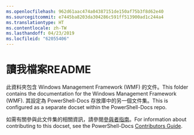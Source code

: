 ```yaml
---
ms.openlocfilehash: 962d61aac474a04387151de150af75b3f8d62e40
ms.sourcegitcommit: e7445ba8203da304286c591ff513900ad1c244a4
ms.translationtype: HT
ms.contentlocale: zh-TW
ms.lasthandoff: 04/23/2019
ms.locfileid: "62055406"
---
```

# <a name="readme"></a><span data-ttu-id="92a68-101">讀我檔案</span><span class="sxs-lookup"><span data-stu-id="92a68-101">README</span></span>

<span data-ttu-id="92a68-102">此資料夾包含 Windows Management Framework (WMF) 的文件。</span><span class="sxs-lookup"><span data-stu-id="92a68-102">This folder contains the documentation for the Windows Management Framework (WMF).</span></span>
<span data-ttu-id="92a68-103">其設定為 PowerShell-Docs 存放庫中的另一個文件集。</span><span class="sxs-lookup"><span data-stu-id="92a68-103">This is configured as a separate docset within the PowerShell-Docs repo.</span></span>

<span data-ttu-id="92a68-104">如需有關參與此文件集的相關資訊，請參閱[參與者指南](https://github.com/PowerShell/PowerShell-Docs/blob/staging/CONTRIBUTING.md)。</span><span class="sxs-lookup"><span data-stu-id="92a68-104">For information about contributing to this docset, see the PowerShell-Docs [Contributors Guide](https://github.com/PowerShell/PowerShell-Docs/blob/staging/CONTRIBUTING.md).</span></span>